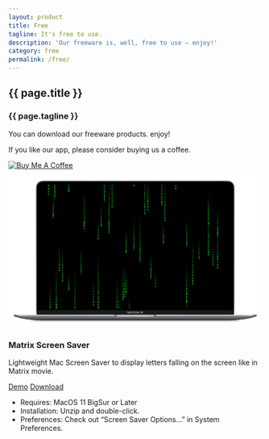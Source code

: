 ```yaml
---
layout: product
title: Free
tagline: It's free to use.
description: 'Our freeware is, well, free to use — enjoy!'
category: free
permalink: /free/
---
```


<section class="hero"><div class="wrapper">
    <article>
        <h2>{{ page.title }}</h2>
        <h3>{{ page.tagline }}</h3>
        <p>You can download our freeware products. enjoy!</p>
        <p>If you like our app, please consider buying us a coffee.</p>
    </article>
</div></section>


<section class="heroine"><div class="wrapper">
<p class="center"><a href="https://buymeacoffee.com/mulgrim" target="_blank"><img src="https://cdn.buymeacoffee.com/buttons/v2/default-yellow.png" alt="Buy Me A Coffee" style="height: 60px !important;width: 217px !important;" ></a></p>
</div></section>


<section class="freeware"><div class="wrapper">
    <article class="flex">
    <picture class="column">
        <img src="/assets/free-matrix-air-mini.png" alt="Unit">
    </picture>
    <div class="column">
        <h3>Matrix Screen Saver</h3>
        <p>Lightweight Mac Screen Saver to display letters falling on the screen like in Matrix movie.</p>
        <div class ="button">
            <a class="demo" href="https://youtu.be/s68SypbilqY">Demo</a>
            <a class="down" href="https://github.com/mulgrim/ocean/releases/download/free/MatrixScreenSaver.Signed.saver.zip">Download</a>
        </div>
        <ul class="caption">
            <li>Requires: MacOS 11 BigSur or Later</li>
            <li>Installation: Unzip and double-click.</li>
            <li>Preferences: Check out “Screen Saver Options…” in System Preferences.</li>
        </ul>
    </div>
    </article>
</div></section>